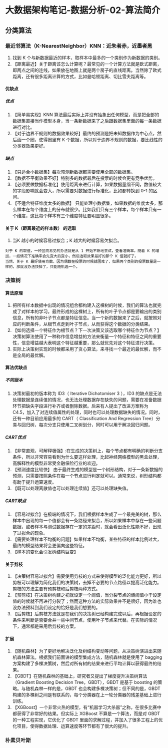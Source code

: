 # 大数据架构笔记-数据分析-02-算法简介


## 分类算法

### 最近邻算法（K-NearestNeighbor）KNN：近朱者赤，近墨者黑
1. 找到 K 个与新数据最近的样本，取样本中最多的一个类别作为新数据的类别。
2. 【距离最近】关于距离该怎么计算呢？最常见的一个计算方法就是欧式距离，即两点之间的连线，如果放在地图上就是两个房子的直线距离。当然除了欧式距离，还有很多距离计算的方式，比如曼哈顿距离、切比雪夫距离等。

#### 优缺点

##### 优点
1. 【简单易实现】KNN 算法最后实际上并没有抽象出任何模型，而是把全部的数据集直接当作模型本身，当一条新数据来了之后跟数据集里面的每一条数据进行对比。
2. 【对于边界不规则的数据效果较好】最终的预测是把未知数据作为中心点，然后画一个圈，使得圈里有 K 个数据，所以对于边界不规则的数据，要比线性的分类器效果更好。

##### 缺点
1. 【只适合小数据集】每次预测新数据都需要使用全部的数据集。
2. 【数据不平衡效果不好】特别多的数据最后在投票的时候会更有竞争优势。
3. 【必须要做数据标准化】使用距离来进行计算，如果数据量纲不同，数值较大的字段影响就会变大，所以需要对数据进行标准化，比如都转换到 0-1 的区间。
4. 【不适合特征维度太多的数据】  只能处理小数据集，如果数据的维度太多，那么样本在每个维度上的分布就很少。比如我们只有三个样本，每个样本只有一个维度，这比每个样本有三个维度特征要明显很多。

#### 关于 K（距离最近的样本数） 的选取
1. 当K 越小的时候容易过拟合；K 越大的时候容易欠拟合。
```
对于 K 的取值，一种显而易见的办法就是从 1 开始不断地尝试，查看准确率。随着 K 的增加，一般情况下准确率会先变大后变小，然后选取效果最好的那个 K 值就好了。
当然，关于 K 最好使用奇数，因为偶数在投票的时候就困难了，如果两个类别的投票数量是一样的，那就没办法抉择了，只能随机选一个。
```

### 决策树

#### 算法原理
1. 把所有样本数据中出现的情况组合都构建入这棵树的时候，我们的算法也就完成了对样本的学习。最终形成的这棵树上，所有的叶子节点都是要输出的类别信息，所有的非叶子节点都是特征信息。当一个新的数据来了之后，就按照对应的判断条件，从根节点走到叶子节点，从而获得这个数据的分类结果。
2. 【如何选择一个特征作为根节点？下一次决策又该选取哪个特征作为节点？】决策树算法使用了一种称作信息增益的方法来衡量一个特征和特征之间的重要性，信息增益越大表明这个特征越重要，那么就优先对这个特征进行决策。
3. 实际上决策树实现的时候都采用了贪心算法，来寻找一个最近的最优解，而不是全局的最优解。

#### 算法优缺点

##### 不同版本
1. 决策树最初的版本称为 ID3（ Iterative Dichotomiser 3 ），ID3 的缺点是无法处理数据是连续值的情况，也无法处理数据存在缺失的问题，需要在准备数据环节把缺失字段进行补齐或者删除数据。后来有人提出了改进方案称为 C4.5，加入了对连续值属性的处理，同时也可以处理数据缺失的情况。同时，还有一种目前应用最多的 CART（ Classification And Regression Tree）分类与回归树，每次分支只使用二叉树划分，同时可以用于解决回归问题。

##### CART优点
1. 【非常直观，可解释极强】:在生成的决策树上，每个节点都有明确的判断分支条件，所以非常容易看到为什么要这样处理，比起神经网络模型的黑盒处理，高解释性的模型非常受金融保险行业的欢迎。
2. 【预测速度比较快】 由于最终生成的模型是一个树形结构，对于一条新数据的预测，只需要按照条件在每一个节点进行判定就可以。通常来说，树形结构都有助于提升运算速度。
3. 【既可以处理离散值也可以处理连续值】还可以处理缺失值。

##### CART缺点
1. 【容易过拟合】在极端的情况下，我们根据样本生成了一个最完美的树，那么样本中出现的每一个值都会有一条路径来拟合，所以如果样本中存在一些问题数据，或者样本与测试数据存在一定的差距时，就会看出泛化性能不好，出现了过拟合的现象。
2. 【需要处理样本不均衡的问题】如果样本不均衡，某些特征的样本比例过大，最终的模型结果将会更偏向这些特征。
3. 【样本的变化会引发树结构巨变】

#### 关于剪枝
1. 【决策树容易过拟合】需要使用剪枝的方式来使得模型的泛化能力更好，所以剪枝可以理解为简化我们的决策树，去掉不必要的节点路径以提高泛化能力。剪枝的方法主要有预剪枝和后剪枝两种方式。
2. 【预剪枝】在决策树构建之初就设定一个阈值，当分裂节点的熵阈值小于设定值的时候就不再进行分裂了；然而这种方法的实际效果并不是很好，因为谁也没办法预料到我们设定的恰好是我们想要的。
3. 【后剪枝】后剪枝方法就是在我们的决策树已经构建完成以后，再根据设定的条件来判断是否要合并一些中间节点，使用叶子节点来代替。在实际的情况下，通常都是采用后剪枝的方案。

#### 扩展
1. 【随机森林】为了更好地解决泛化及树结构变动等问题，从决策树演进出来随机森林算法。根据我们前面讲的模型集成方法，随机森林就是使用了 bagging 方案构建了多棵决策树，然后对所有树的结果来进行平均计算以获得最终的结果。
2. 【GBDT】在随机森林的基础上，研究者又提出了梯度提升决策树算法（Gradient Boosting Decision Tree，GBDT），GBDT 是基于 boosting 的策略。与随机森林一样的是，GBDT 也会构建多棵决策树；但不同的是，GBDT 构建的多棵树之间是有联系的，每个分类器在上一轮分类器的残差基础上进行训练。
3. 【XGBoost】一个非常火热的模型，有“机器学习大杀器”之称，在很多比赛中都获得了非常好的结果。但实际上 XGBoost 不算是一个算法，而是对 GBDT 的一种工程实现，它优化了 GBDT 里面的求解过程，并加入了很多工程上的优化项目，使得数据处理、运算速度等环节都有了很大的提升。

### 朴素贝叶斯
